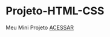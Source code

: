 # Projeto-HTML-CSS
Meu Mini Projeto
<a href="https://github.com/haniafif/Projeto-HTML-CSS/index.html">ACESSAR <a>
